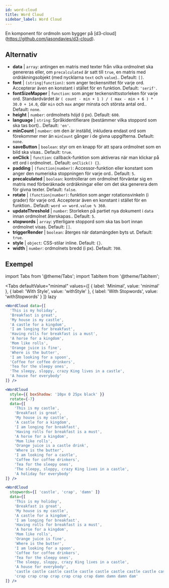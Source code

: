 ```yaml
---
id: word-cloud 
title: Word Cloud
sidebar_label: Word Cloud
---
```


En komponent för ordmoln som bygger på [d3-cloud] (https://github.com/jasondavies/d3-cloud).

## Alternativ

* __data__ | `array`: antingen en matris med texter från vilka ordmolnet ska genereras eller, om `precalculated` är satt till `true`, en matris med ordräkningsobjekt (med nycklarna `text` och `value`).. Default: `[]`.
* __font__ | `(string|function)`: som anger teckensnittet för varje ord. Accepterar även en konstant i stället för en funktion. Default: `'serif'`.
* __fontSizeMapper__ | `function`: som anger teckensnittsstorleken för varje ord. Standardvärdet är `( count - min + 1 ) / ( max - min + 6 ) * 30.0 + 14.0`, där `min` och `max` anger minsta och största antal ord.. Default: `none`.
* __height__ | `number`: ordmolnets höjd (i px). Default: `600`.
* __language__ | `string`: Språkidentifierare (bestämmer vilka stoppord som ska tas bort).. Default: `'en'`.
* __minCount__ | `number`: om den är inställd, inkludera endast ord som förekommer mer än `minCount` gånger i de givna uppgifterna. Default: `none`.
* __saveButton__ | `boolean`: styr om en knapp för att spara ordmolnet som en bild ska visas.. Default: `true`.
* __onClick__ | `function`: callback-funktion som aktiveras när man klickar på ett ord i ordmolnet.. Default: `onClick() {}`.
* __padding__ | `(function|number)`: Accessor-funktion eller konstant som anger den numeriska stoppningen för varje ord.. Default: `5`.
* __precalculated__ | `boolean`: kontrollerar om ordmolnet förväntar sig en matris med förberäknade ordräkningar eller om det ska generera dem för givna texter. Default: `false`.
* __rotate__ | `(function|number)`: funktion som anger rotationsvinkeln (i grader) för varje ord. Accepterar även en konstant i stället för en funktion.. Default: `word => word.value % 360`.
* __updateThreshold__ | `number`: Storleken på partiet nya dokument i `data` innan ordmolnet återskapas.. Default: `5`.
* __stopwords__ | `array`: ytterligare stoppord som ska tas bort innan ordmolnet visas. Default: `[]`.
* __triggerRender__ | `boolean`: återges när datamängden byts ut. Default: `true`.
* __style__ | `object`: CSS-stilar inline. Default: `{}`.
* __width__ | `number`: ordmolnets bredd (i px). Default: `700`.


## Exempel

import Tabs from '@theme/Tabs';
import TabItem from '@theme/TabItem';

<Tabs
    defaultValue="minimal"
    values={[
        { label: 'Minimal', value: 'minimal' },
        { label: 'With Style', value: 'withStyle' },
        { label: 'With Stopwords', value: 'withStopwords' }
    ]}
    lazy
>

<TabItem value="minimal">

```jsx live
<WordCloud data={[
  'This is my holiday', 
  'Breakfast is great', 
  'My house is my castle', 
  'A castle for a kingdom', 
  'I am longing for breakfast',
  'Having rolls for breakfast is a must',
  'A horse for a kingdom',
  'Mom like rolls',
  'Orange juice is fine',
  'Where is the butter',
  'I am looking for a spoon',
  'Coffee for coffee drinkers',
  'Tea for the sleepy ones',
  'The sleepy, sloppy, crazy King lives in a castle',
  'A house for everybody'
]} />
```
</TabItem>

<TabItem value="withStyle">

```jsx live
<WordCloud 
  style={{ boxShadow: '10px 0 25px black' }}
  rotate={-7}
  data={[
    'This is my castle', 
    'Breakfast is great', 
    'My house is my castle', 
    'A castle for a kingdom', 
    'I am longing for breakfast',
    'Having rolls for breakfast is a must',
    'A horse for a kingdom',
    'Mom like rolls',
    'Orange juice is a castle drink',
    'Where is the butter',
    'I am looking for a castle',
    'Coffee for coffee drinkers',
    'Tea for the sleepy ones',
    'The sleepy, sloppy, crazy King lives in a castle',
    'A holiday for everybody'
]} />
```
</TabItem>

<TabItem value="withStopwords">

```jsx live
<WordCloud 
  stopwords={[ 'castle', 'crap', 'damn' ]}
  data={[
    'This is my holiday', 
    'Breakfast is great', 
    'My house is my castle', 
    'A castle for a kingdom', 
    'I am longing for breakfast',
    'Having rolls for breakfast is a must',
    'A horse for a kingdom',
    'Mom like rolls',
    'Orange juice is fine',
    'Where is the butter',
    'I am looking for a spoon',
    'Coffee for coffee drinkers',
    'Tea for the sleepy ones',
    'The sleepy, sloppy, crazy King lives in a castle',
    'A house for everybody',
    'castle castle castle castle castle castle castle castle castle castle',
    'crap crap crap crap crap crap crap damn damn damn dam'
]} />
```

</TabItem>

</Tabs>
